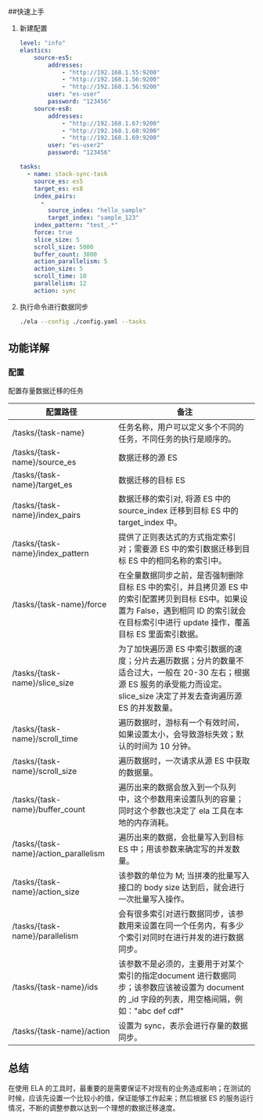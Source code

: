 ##快速上手

1. 新建配置
   
   ```yaml
   level: "info"
   elastics:
       source-es5:
           addresses:
               - "http://192.168.1.55:9200"
               - "http://192.168.1.56:9200"
               - "http://192.168.1.56:9200"
           user: "es-user"
           password: "123456"
       source-es8:
           addresses:
               - "http://192.168.1.67:9200"
               - "http://192.168.1.68:9200"
               - "http://192.168.1.69:9200"
           user: "es-user2"
           password: "123456"
   
   tasks:
     - name: stock-sync-task
       source_es: es5
       target_es: es8
       index_pairs:
         -
           source_index: "hello_sample"
           target_index: "sample_123"
       index_pattern: "test_.*"
       force: true
       slice_size: 5
       scroll_size: 5000
       buffer_count: 3000
       action_parallelism: 5
       action_size: 5
       scroll_time: 10
       parallelism: 12
       action: sync
   ```

2. 执行命令进行数据同步
   
   ```bash
   ./ela --config ./config.yaml --tasks
   ```

## 功能详解

### 配置

配置存量数据迁移的任务

| 配置路径                                  | 备注                                                                                                              |
| ------------------------------------- | --------------------------------------------------------------------------------------------------------------- |
| /tasks/{task-name}                    | 任务名称，用户可以定义多个不同的任务，不同任务的执行是顺序的。                                                                                 |
| /tasks/{task-name}/source_es          | 数据迁移的源 ES                                                                                                       |
| /tasks/{task-name}/target_es          | 数据迁移的目标 ES                                                                                                      |
| /tasks/{task-name}/index_pairs        | 数据迁移的索引对, 将源 ES 中的 source_index 迁移到目标 ES 中的 target_index 中。                                                     |
| /tasks/{task-name}/index_pattern      | 提供了正则表达式的方式指定索引对；需要源 ES 中的索引数据迁移到目标 ES 中的相同名称的索引中。                                                              |
| /tasks/{task-name}/force              | 在全量数据同步之前，是否强制删除目标 ES 中的索引，并且拷贝源 ES 中的索引配置拷贝到目标 ES中。如果设置为 False，遇到相同 ID 的索引就会在目标索引中进行 update 操作，覆盖目标 ES 里面索引数据。 |
| /tasks/{task-name}/slice_size         | 为了加快遍历源 ES 中索引数据的速度；分片去遍历数据；分片的数量不适合过大，一般在 20-30 左右；根据源 ES 服务的承受能力而设定。slice_size 决定了并发去查询遍历源 ES 的并发数量。          |
| /tasks/{task-name}/scroll_time        | 遍历数据时，游标有一个有效时间，如果设置太小，会导致游标失效；默认的时间为 10 分钟。                                                                    |
| /tasks/{task-name}/scroll_size        | 遍历数据时，一次请求从源 ES 中获取的数据量。                                                                                        |
| /tasks/{task-name}/buffer_count       | 遍历出来的数据会放入到一个队列中，这个参数用来设置队列的容量；同时这个参数也决定了 ela 工具在本地的内存消耗。                                                       |
| /tasks/{task-name}/action_parallelism | 遍历出来的数据，会批量写入到目标 ES 中；用该参数来确定写的并发数量。                                                                            |
| /tasks/{task-name}/action_size        | 该参数的单位为 M; 当拼凑的批量写入接口的 body size 达到后，就会进行一次批量写入操作。                                                              |
| /tasks/{task-name}/parallelism        | 会有很多索引对进行数据同步，该参数用来设置在同一个任务内，有多少个索引对同时在进行并发的进行数据同步。                                                             |
| /tasks/{task-name}/ids                | 该参数不是必须的，主要用于对某个索引的指定document 进行数据同步；该参数应该被设置为 document 的 _id 字段的列表，用空格间隔，例如："abc def cdf"                      |
| /tasks/{task-name}/action             | 设置为 sync，表示会进行存量的数据同步。                                                                                          |

## 总结

在使用 ELA 的工具时，最重要的是需要保证不对现有的业务造成影响；在测试的时候，应该先设置一个比较小的值，保证能够工作起来；然后根据 ES 的服务运行情况，不断的调整参数以达到一个理想的数据迁移速度。
